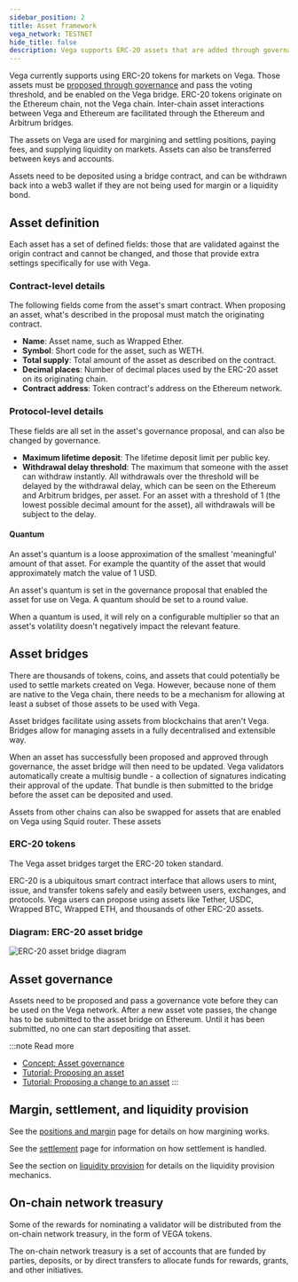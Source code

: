 ```yaml
---
sidebar_position: 2
title: Asset framework
vega_network: TESTNET
hide_title: false
description: Vega supports ERC-20 assets that are added through governance.
---
```


Vega currently supports using ERC-20 tokens for markets on Vega. Those assets must be [proposed through governance](../governance/asset.md) and pass the voting threshold, and be enabled on the Vega bridge. ERC-20 tokens originate on the Ethereum chain, not the Vega chain. Inter-chain asset interactions between Vega and Ethereum are facilitated through the Ethereum and Arbitrum bridges. 

The assets on Vega are used for margining and settling positions, paying fees, and supplying liquidity on markets. Assets can also be transferred between keys and accounts.

Assets need to be deposited using a bridge contract, and can be withdrawn back into a web3 wallet if they are not being used for margin or a liquidity bond.

## Asset definition
Each asset has a set of defined fields: those that are validated against the origin contract and cannot be changed, and those that provide extra settings specifically for use with Vega.

### Contract-level details
The following fields come from the asset's smart contract. When proposing an asset, what's described in the proposal must match the originating contract.

* **Name**: Asset name, such as Wrapped Ether.
* **Symbol**: Short code for the asset, such as WETH.
* **Total supply**: Total amount of the asset as described on the contract.
* **Decimal places**: Number of decimal places used by the ERC-20 asset on its originating chain. 
* **Contract address**: Token contract's address on the Ethereum network.

### Protocol-level details
These fields are all set in the asset's governance proposal, and can also be changed by governance.

* **Maximum lifetime deposit**: The lifetime deposit limit per public key.
* **Withdrawal delay threshold**: The maximum that someone with the asset can withdraw instantly. All withdrawals over the threshold will be delayed by the withdrawal delay, which can be seen on the Ethereum and Arbitrum bridges, per asset. For an asset with a threshold of 1 (the lowest possible decimal amount for the asset), all withdrawals will be subject to the delay.

#### Quantum 
An asset's quantum is a loose approximation of the smallest 'meaningful' amount of that asset. For example the quantity of the asset that would approximately match the value of 1 USD. 

An asset's quantum is set in the governance proposal that enabled the asset for use on Vega. A quantum should be set to a round value.

When a quantum is used, it will rely on a configurable multiplier so that an asset's volatility doesn't negatively impact the relevant feature.

## Asset bridges 
There are thousands of tokens, coins, and assets that could potentially be used to settle markets created on Vega. However, because none of them are native to the Vega chain, there needs to be a mechanism for allowing at least a subset of those assets to be used with Vega.

Asset bridges facilitate using assets from blockchains that aren't Vega. Bridges allow for managing assets in a fully decentralised and extensible way.

When an asset has successfully been proposed and approved through governance, the asset bridge will then need to be updated. Vega validators automatically create a multisig bundle - a collection of signatures indicating their approval of the update. That bundle is then submitted to the bridge before the asset can be deposited and used.

Assets from other chains can also be swapped for assets that are enabled on Vega using Squid router. These assets 

### ERC-20 tokens
The Vega asset bridges target the ERC-20 token standard.

ERC-20 is a ubiquitous smart contract interface that allows users to mint, issue, and transfer tokens safely and easily between users, exchanges, and protocols. Vega users can propose using assets like Tether, USDC, Wrapped BTC, Wrapped ETH, and thousands of other ERC-20 assets.

### Diagram: ERC-20 asset bridge

![ERC-20 asset bridge diagram](/img/concept-diagrams/erc-20-bridge.jpg)

## Asset governance
Assets need to be proposed and pass a governance vote before they can be used on the Vega network. After a new asset vote passes, the change has to be submitted to the asset bridge on Ethereum. Until it has been submitted, no one can start depositing that asset. 

:::note Read more
* [Concept: Asset governance](../governance/asset.md)
* [Tutorial: Proposing an asset](../../tutorials/proposals/new-asset-proposal.md)
* [Tutorial: Proposing a change to an asset](../../tutorials/proposals/update-asset-proposal.md)
:::

## Margin, settlement, and liquidity provision
See the [positions and margin](../trading-on-vega/margin.md) page for details on how margining works. 

See the [settlement](../trading-on-vega/settlement.md) page for information on how settlement is handled.

See the section on [liquidity provision](../liquidity/index.md) for details on the liquidity provision mechanics.


## On-chain network treasury 
Some of the rewards for nominating a validator will be distributed from the on-chain network treasury, in the form of VEGA tokens.

The on-chain network treasury is a set of accounts that are funded by parties, deposits, or by direct transfers to allocate funds for rewards, grants, and other initiatives.
